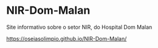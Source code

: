 # NIR-Dom-Malan
Site informativo sobre o setor NIR, do Hospital Dom Malan

https://oseiasolimpio.github.io/NIR-Dom-Malan/
